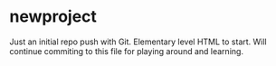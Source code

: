 # newproject
Just an initial repo push with Git. Elementary level HTML to start.
Will continue commiting to this file for playing around and learning.
